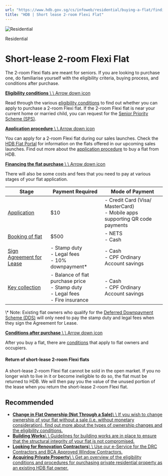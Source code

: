 ```yaml
---
url: "https://www.hdb.gov.sg/cs/infoweb/residential/buying-a-flat/finding-a-flat/types-of-flats/Short-lease-2-room-Flexi-Flat"
title: "HDB | Short lease 2-room Flexi Flat"
---
```


![Residential](https://www.hdb.gov.sg/cs/infoweb/-/media/HDBContent/Images/General/residential-masthead.jpg)

Residential


# Short-lease 2-room Flexi Flat

The 2-room Flexi flats are meant for seniors. If you are looking to purchase one, do familiarise yourself with the eligibility criteria, buying process, and conditions after purchase.

[**Eligibility conditions** \\
\\
Arrow down icon](https://www.hdb.gov.sg/cs/infoweb/residential/buying-a-flat/finding-a-flat/types-of-flats/Short-lease-2-room-Flexi-Flat#Eligibilityconditions-1)

Read through the various [eligibility conditions](https://www.hdb.gov.sg/cs/infoweb/residential/buying-a-flat/understanding-your-eligibility-and-housing-loan-options/flat-and-grant-eligibility/seniors) to find out whether you can apply to purchase a 2-room Flexi flat. If the 2-room Flexi flat is near your current home or married child, you can request for the [Senior Priority Scheme (SPS)](https://www.hdb.gov.sg/cs/infoweb/residential/buying-a-flat/buying-procedure-for-new-flats/application/priority-schemes?anchor=sps).

[**Application procedure** \\
\\
Arrow down icon](https://www.hdb.gov.sg/cs/infoweb/residential/buying-a-flat/finding-a-flat/types-of-flats/Short-lease-2-room-Flexi-Flat#Applicationprocedure-2)

You can apply for a 2-room Flexi flat during our sales launches. Check the [HDB Flat Portal](https://homes.hdb.gov.sg/home/landing) for information on the flats offered in our upcoming sales launches. Find out more about the [application procedure](https://www.hdb.gov.sg/cs/infoweb/residential/buying-a-flat/buying-procedure-for-new-flats/timeline) to buy a flat from HDB.

[**Financing the flat purchase** \\
\\
Arrow down icon](https://www.hdb.gov.sg/cs/infoweb/residential/buying-a-flat/finding-a-flat/types-of-flats/Short-lease-2-room-Flexi-Flat#Financingtheflatpurchase-3)

There will also be some costs and fees that you need to pay at various stages of your flat application.

| **Stage** | **Payment Required** | **Mode of Payment** |
| --- | --- | --- |
| [Application](https://www.hdb.gov.sg/cs/infoweb/residential/buying-a-flat/buying-procedure-for-new-flats/application) | $10 | - Credit Card (Visa/ MasterCard)<br>- Mobile apps supporting QR code payments |
| [Booking of flat](https://www.hdb.gov.sg/cs/infoweb/residential/buying-a-flat/buying-procedure-for-new-flats/booking-of-flat) | $500 | - NETS<br>- Cash |
| [Sign Agreement for Lease](https://www.hdb.gov.sg/cs/infoweb/residential/buying-a-flat/buying-procedure-for-new-flats/sign-agreement-for-lease) | - Stamp duty<br>- Legal fees<br>- 10% downpayment\* | - Cash<br>- CPF Ordinary Account savings |
| [Key collection](https://www.hdb.gov.sg/cs/infoweb/residential/buying-a-flat/buying-procedure-for-new-flats/key-collection) | - Balance of flat purchase price<br>- Stamp duty<br>- Legal fees<br>- Fire insurance | - Cash<br>- CPF Ordinary Account savings |

\\* Note: Existing flat owners who qualify for the [Deferred Downpayment Scheme (DDS)](https://www.hdb.gov.sg/cs/infoweb/residential/buying-a-flat/buying-procedure-for-new-flats/sign-agreement-for-lease?anchor=dds) will only need to pay the stamp duty and legal fees when they sign the Agreement for Lease.

[**Conditions after purchase** \\
\\
Arrow down icon](https://www.hdb.gov.sg/cs/infoweb/residential/buying-a-flat/finding-a-flat/types-of-flats/Short-lease-2-room-Flexi-Flat#Conditionsafterpurchase-4)

After you buy a flat, there are [conditions](https://www.hdb.gov.sg/cs/infoweb/residential/buying-a-flat/conditions-after-buying) that apply to flat owners and occupiers.

#### Return of short-lease 2-room Flexi flats

A short-lease 2-room Flexi flat cannot be sold in the open market. If you no longer wish to live in it or become ineligible to do so, the flat must be returned to HDB. We will then pay you the value of the unused portion of the lease when you return the short-lease 2-room Flexi flat.

## Recommended

- [**Change in Flat Ownership (Not Through a Sale)**\\
\\
If you wish to change ownership of your flat without a sale (i.e. without monetary consideration), find out more about the types of ownership changes and the eligibility conditions.](https://www.hdb.gov.sg/cs/infoweb/residential/living-in-an-hdb-flat/changing-owners-occupiers/change-in-ownership/change-in-flat-ownership)
- [**Building Works**\\
\\
Guidelines for building works are in place to ensure that the structural integrity of your flat is not compromised.](https://www.hdb.gov.sg/cs/infoweb/residential/living-in-an-hdb-flat/renovation/guidelines/building-works)
- [**Looking for Renovation Contractors**\\
\\
Use our e-Service for the DRC Contractors and BCA Approved Window Contractors.](https://www.hdb.gov.sg/cs/infoweb/residential/living-in-an-hdb-flat/renovation/looking-for-renovation-contractors)
- [**Acquiring Private Property**\\
\\
Get an overview of the eligibility conditions and procedures for purchasing private residential property as an existing HDB flat owner.](https://www.hdb.gov.sg/cs/infoweb/residential/living-in-an-hdb-flat/acquiring-private-property)